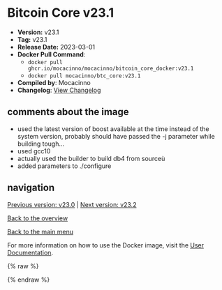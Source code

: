 # Bitcoin Core v23.1

- **Version:** v23.1
- **Tag:** v23.1
- **Release Date:** 2023-03-01
- **Docker Pull Command**:
  - `docker pull ghcr.io/mocacinno/mocacinno/bitcoin_core_docker:v23.1`
  - `docker pull mocacinno/btc_core:v23.1`
- **Compiled by**: Mocacinno
- **Changelog**: [View Changelog](https://github.com/bitcoin/bitcoin/blob/v23.1/doc/release-notes.md)

## comments about the image

- used the latest version of boost available at the time instead of the system version, probably should have passed the -j parameter while building tough...
- used gcc10
- actually used the builder to build db4 from sourceù
- added parameters to ./configure

## navigation

[Previous version: v23.0](./v23.0.md) | [Next version: v23.2](./v23.2.md)

[Back to the overview](./Readme.md)

[Back to the main menu](../Readme.md)

For more information on how to use the Docker image, visit the [User Documentation](../userdocs/Readme.md).

<!-- Google tag (gtag.js) -->
{% raw %}
<script async src="https://www.googletagmanager.com/gtag/js?id=G-BPC6NC6FF9"></script>
<script>
  window.dataLayer = window.dataLayer || [];
  function gtag(){dataLayer.push(arguments);}
  gtag('js', new Date());
  gtag('config', 'G-BPC6NC6FF9');
</script>
{% endraw %}

